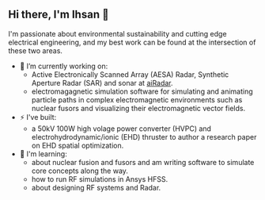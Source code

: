 ## Hi there, I'm Ihsan 👋

I'm passionate about environmental sustainability and cutting edge electrical engineering, and my best work can be found at the intersection of these two areas.  

- 🔭 I’m currently working on:  
  - Active Electronically Scanned Array (AESA) Radar, Synthetic Aperture Radar (SAR) and sonar at [aiRadar](https://airadar.com).  
  - electromagagnetic simulation software for simulating and animating particle paths in complex electromagnetic environments such as nuclear fusors and visualizing their electromagnetic vector fields.  
- ⚡ I've built:
  - a 50kV 100W high volage power converter (HVPC) and electrohydrodynamic/ionic (EHD) thruster to author a research paper on EHD spatial optimization.
- 🌱 I'm learning:
  - about nuclear fusion and fusors and am writing software to simulate core concepts along the way.
  - how to run RF simulations in Ansys HFSS.
  - about designing RF systems and Radar.

<!--
**ihsan-sa/ihsan-sa** is a ✨ _special_ ✨ repository because its `README.md` (this file) appears on your GitHub profile.

Here are some ideas to get you started:

- 🔭 I’m currently working on ...
- 🌱 I’m currently learning ...
- 👯 I’m looking to collaborate on ...
- 🤔 I’m looking for help with ...
- 💬 Ask me about ...
- 📫 How to reach me: ...
- 😄 Pronouns: ...
- ⚡ Fun fact: ...
-->
